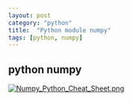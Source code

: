 ```yaml
---
layout: post
category: "python"
title:  "Python module numpy"
tags: [python, numpy]
---
```


## python numpy

[![Numpy_Python_Cheat_Sheet.png](https://i.loli.net/2018/02/09/5a7d60e9c67e3.png)](https://i.loli.net/2018/02/09/5a7d60e9c67e3.png)

